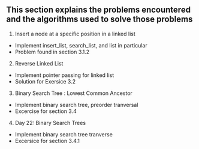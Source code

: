 ## This section explains the problems encountered and the algorithms used to solve those problems

1. Insert a node at a specific position in a linked list 
- Implement insert_list, search_list, and list in particular
- Problem found in section 3.1.2

2. Reverse Linked List
- Implement pointer passing for linked list
- Solution for Exersice 3.2

3. Binary Search Tree : Lowest Common Ancestor
- Implement binary search tree, preorder tranversal
- Excercise for section 3.4

4. Day 22: Binary Search Trees
- Implement binary search tree tranverse
- Excersice for section 3.4.1
